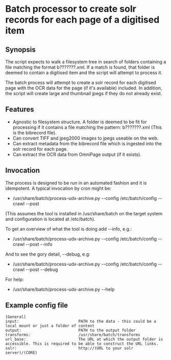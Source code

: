 # Batch processor to create solr records for each page of a digitised item

## Synopsis

The script expects to walk a filesystem tree in search of folders containing a file matching
the format b???????.xml. If a match is found, that folder is deemed to contain a digitised
item and the script will attempt to process it.

The batch process will attempt to create a solr record for each digitised page with the OCR
data for the page (if it's available) included. In addition, the script will create large and
thumbnail jpegs if they do not already exist.

## Features
  * Agnostic to filesystem structure. A folder is deemed to be fit for processing if it contains
  a file matching the pattern: b???????.xml (This is the bibrecord file).
  * Can convert TIFF and jpeg2000 images to jpegs useable on the web.
  * Can extract metadata from the bibrecord file which is ingested into the solr record for each page.
  * Can extract the OCR data from OmniPage output (if it exists).

## Invocation

The process is designed to be run in an automated fashion and it is idempotent. A typical invocation
by cron might be:
  * /usr/share/batch/process-udx-archive.py --config /etc/batch/config --crawl --post

(This assumes the tool is installed in /usr/share/batch on the target system and configuration is located
at /etc/batch).

To get an overview of what the tool is doing add --info, e.g.:
  * /usr/share/batch/process-udx-archive.py --config /etc/batch/config --crawl --post --info

And to see the gory detail, --debug, e.g:
  * /usr/share/batch/process-udx-archive.py --config /etc/batch/config --crawl --post --debug

For help:
  * /usr/share/batch/process-udx-archive.py --help

## Example config file

    [General]
    input:                          PATH to the data - this could be a local mount or just a folder of content
    output:                         PATH to the output folder
    transforms:                     /usr/share/batch/transforms
    url_base:                       The URL at which the output folder is accessible. This is required to be able to construct the URL links.
    solr:                           http://(URL to your solr server)/(CORE)



